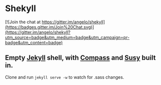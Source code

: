 # Shekyll

[![Join the chat at https://gitter.im/angelo/shekyll](https://badges.gitter.im/Join%20Chat.svg)](https://gitter.im/angelo/shekyll?utm_source=badge&utm_medium=badge&utm_campaign=pr-badge&utm_content=badge)

## Empty [Jekyll](http://jekyllrb.com/) shell, with [Compass](http://compass-style.org/) and [Susy](http://susy.oddbird.net/) built in.

Clone and run `jekyll serve -w` to watch for .sass changes.